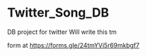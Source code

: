 # Twitter_Song_DB
DB project for twitter
Will write this tm

form at https://forms.gle/24tmYVi5r69mkbgf7
